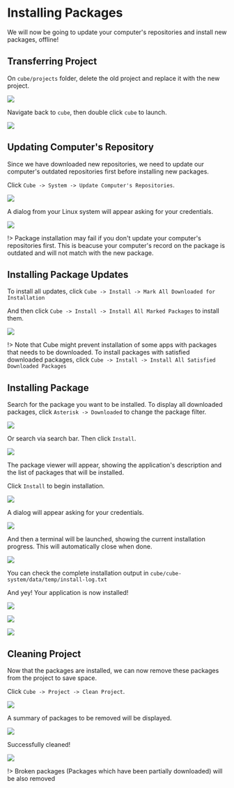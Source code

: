 # Installing Packages

We will now be going to update your computer's repositories and install new packages, offline!


## Transferring Project

On `cube/projects` folder, delete the old project and replace it with the new project.

![](_media/img50.png)

Navigate back to `cube`, then double click `cube` to launch.

![](_media/img03.png)

## Updating Computer's Repository

Since we have downloaded new repositories, we need to update our computer's outdated repositories first before installing new packages.

Click `Cube -> System -> Update Computer's Repositories`.

![](_media/img51.png)

A dialog from your Linux system will appear asking for your credentials.

![](_media/img52.png)

!> Package installation may fail if you don't update your computer's repositories first. This is beacuse your computer's record on the package is outdated and will not match with the new package.

## Installing Package Updates

To install all updates, click `Cube -> Install -> Mark All Downloaded for Installation` 

And then click `Cube -> Install -> Install All Marked Packages` to install them.

![](_media/img90.png)

!> Note that Cube might prevent installation of some apps with packages that needs to be downloaded. To install packages with satisfied downloaded packages, click `Cube -> Install -> Install All Satisfied Downloaded Packages`

## Installing Package

Search for the package you want to be installed. To display all downloaded packages, click `Asterisk -> Downloaded` to change the package filter.

![](_media/img55.png)

Or search via search bar. Then click `Install`.

![](_media/img56.png)

The package viewer will appear, showing the application's description and the list of packages that will be installed.

Click `Install` to begin installation.

![](_media/img57.png)

A dialog will appear asking for your credentials.

![](_media/img58.png)

And then a terminal will be launched, showing the current installation progress. This will automatically close when done.

![](_media/img60.png)

You can check the complete installation output in `cube/cube-system/data/temp/install-log.txt`

And yey! Your application is now installed!

![](_media/img61.png)

![](_media/img62.png)

![](_media/img63.png)

## Cleaning Project

Now that the packages are installed, we can now remove these packages from the project to save space.

Click `Cube -> Project -> Clean Project`.

![](_media/img64.png)

A summary of packages to be removed will be displayed.

![](_media/img65.png)

Successfully cleaned!

![](_media/img66.png)

!> Broken packages (Packages which have been partially downloaded) will be also removed